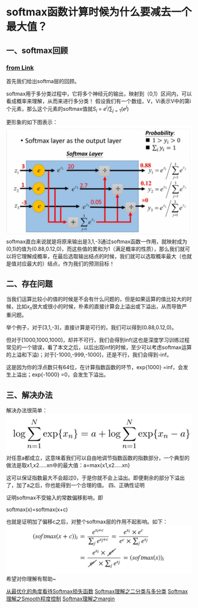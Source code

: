 # softmax函数计算时候为什么要减去一个最大值？
## 一、softmax回顾
### [from Link](https://zhuanlan.zhihu.com/p/29376573)
首先我们给出softma层的回顾。

softmax用于多分类过程中，它将多个神经元的输出，映射到（0,1）区间内，可以看成概率来理解，从而来进行多分类！
假设我们有一个数组，V，Vi表示V中的第i个元素，那么这个元素的softmax值就$S_i$ = $e^i$/$\sum_{j=1}$($e^j$)

更形象的如下图表示：
![softmax](softmax/softmax01.jpg)
softmax直白来说就是将原来输出是3,1,-3通过softmax函数一作用，就映射成为(0,1)的值为(0.88,0.12,0)，而这些值的累和为1（满足概率的性质），那么我们就可以将它理解成概率，在最后选取输出结点的时候，我们就可以选取概率最大（也就是值对应最大的）结点，作为我们的预测目标！
## 二、存在问题

当我们运算比较小的值的时候是不会有什么问题的，但是如果运算的值比较大的时候，比如$x_n$很大或很小的时候，朴素的直接计算会上溢出或下溢出，从而导致严重问题。

举个例子，对于[3,1,-3]，直接计算是可行的，我们可以得到(0.88,0.12,0)。

但对于[1000,1000,1000]，却并不可行，我们会得到inf(这也是深度学习训练过程常见的一个错误，看了本文之后，以后出现inf的时候，至少可以考虑softmax运算的上溢和下溢)；对于[-1000,-999,-1000]，还是不行，我们会得到-inf。

这是因为你的浮点数只有64位，在计算指数函数的环节，exp{1000} =inf，会发生上溢出；exp{-1000} =0，会发生下溢出。
## 三、解决办法

解决办法很简单：
![softmax](softmax/softmax02.jpg)
对任意a都成立，这意味着我们可以自由地调节指数函数的指数部分，一个典型的做法是取x1,x2.....xn中的最大值：a=max{x1,x2.....xn}

这可以保证指数最大不会超过0，于是你就不会上溢出。即便剩余的部分下溢出了，加了a之后，你也能得到一个合理的值。
四、正确性证明

证明softmax不受输入的常数偏移影响，即

softmax(x)=softmax(x+c)

也就是证明加了偏移c之后，对整个softmax层的作用不起影响。如下：
![softmax](softmax/softmax03.jpg)
希望对你理解有帮助~

[从最优化的角度看待Softmax损失函数](https://zhuanlan.zhihu.com/p/45014864)
[Softmax理解之二分类与多分类](https://zhuanlan.zhihu.com/p/45368976)
[Softmax理解之Smooth程度控制](https://zhuanlan.zhihu.com/p/49939159)
[Softmax理解之margin](https://zhuanlan.zhihu.com/p/52108088)